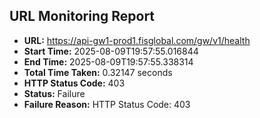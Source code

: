 ## URL Monitoring Report

- **URL:** https://api-gw1-prod1.fisglobal.com/gw/v1/health
- **Start Time:** 2025-08-09T19:57:55.016844
- **End Time:** 2025-08-09T19:57:55.338314
- **Total Time Taken:** 0.32147 seconds
- **HTTP Status Code:** 403
- **Status:** Failure
- **Failure Reason:** HTTP Status Code: 403
